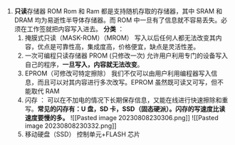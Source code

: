 1. **只读**存储器 ROM
	Rom 和 Ram 都是支持随机存取的存储器，其中 SRAM 和 DRAM 均为易逝性半导体存储器。而 ROM 中一旦有了信息就不容易丢失。必须在工作签就把内容写入进去。
**分类** ：
	1. 掩膜式只读（MASK-ROM）（MROM）
	写入以后任何人都无法改变其内容，优点是可靠性高，集成度高，价格便宜，缺点是灵活性差。
	2. 一次可编程只读存储器 PROM (只修改一次)
	允许用户利用专门的设备写入自己的程序，**一旦写入，内容就无法改变**。
	3. EPROM（可修改可特定擦除）
	我们不仅可以由用户利用编程器写入信息，而且可以对其内容进行多次改写。EPROM 虽然既可读又可写，但不能取代 RAM
	4. 闪存 ：
	可以在不加电的情况下长期保存信息，又能在线进行快速擦除和重写。**常见的闪存有：U 盘，SD 卡，SSD（固态硬派）。闪存的写速度比读速度要慢的多。**
	![[Pasted image 20230808230306.png]] ![[Pasted image 20230808230332.png]]
	5. 移动硬盘（SSD）
	控制单元+FLASH 芯片


